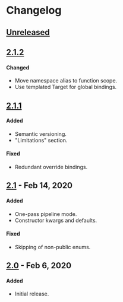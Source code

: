 # Changelog

## [Unreleased]

## [2.1.2]
#### Changed
- Move namespace alias to function scope.
- Use templated Target for global bindings.

## [2.1.1]
#### Added
- Semantic versioning.
- "Limitations" section.
#### Fixed
- Redundant override bindings.

## [2.1] - Feb 14, 2020
#### Added
- One-pass pipeline mode.
- Constructor kwargs and defaults.
#### Fixed
- Skipping of non-public enums.

## [2.0] - Feb 6, 2020
#### Added
- Initial release.

[Unreleased]: https://github.com/LLNL/bindee/compare/v2.1.2...HEAD
[2.1.2]: https://github.com/LLNL/bindee/compare/v2.1.1...v2.1.2
[2.1.1]: https://github.com/LLNL/bindee/compare/v2.1...v2.1.1
[2.1]: https://github.com/LLNL/bindee/compare/v2.0...v2.1
[2.0]: https://github.com/LLNL/bindee/releases/tag/v2.0
